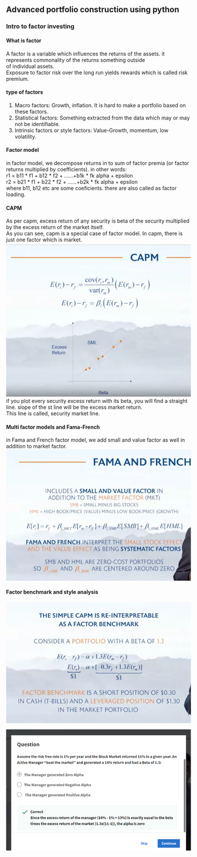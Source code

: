 ## Advanced portfolio construction using python

### Intro to factor investing

#### What is factor
A factor is a variable which influences the returns of the assets. it represents commonality of the returns something outside  
of individual assets.  
Exposure to factor risk over the long run yields rewards which is called risk premium.  
#### type of factors
1. Macro factors: Growth, inflation. It is hard to make a portfolio based on these factors.
2. Statistical factors: Something extracted from the data which may or may not be identifiable.
3. Intrinsic factors or style factors: Value-Growth, momentum, low volatility.

#### Factor model
in factor model, we decompose returns in to sum of factor premia (or factor returns multiplied by coefficients). in other words:  
r1 = b11 * f1 + b12 * f2 + ......+b1k * fk alpha + epsilon  
r2 = b21 * f1 + b22 * f2 + ......+b2k * fk alpha + epsilon  
where b11, b12 etc are some coeficients. there are also called as factor loading.  

#### CAPM
As per capm, excess return of any security is beta of the security multiplied by the excess return of the market itself.  
As you can see, capm is a special case of factor model. In capm, there is just one factor which is market.  
![](images/capm.png)  
if you plot every security excess return with its beta, you will find a straight line. slope of the st line will be the excess market return.  
This line is called, security market line.  

#### Multi factor models and Fama-French
in Fama and French factor model, we add small and value factor as well in addition to market factor.  
![](images/fama_french.png)
  
#### Factor benchmark and style analysis
![](images/factor_benchmark.png)  
  
![](images/alpha.png)





